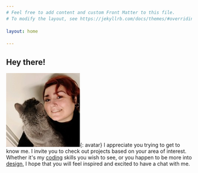 ```yaml
---
# Feel free to add content and custom Front Matter to this file.
# To modify the layout, see https://jekyllrb.com/docs/themes/#overriding-theme-defaults

layout: home

---
```

## Hey there!
![Sylvia Rosenvold](/assets/img/redhedwcat.jpg){: avatar}
I appreciate you trying to get to know me. I invite you to check out projects based on your area of interest. Whether it's my [coding](/developmentwork.markdown) skills you wish to see, or you happen to be more into [design](/designwork.markdown), I hope that you will feel inspired and excited to have a chat with me. 
